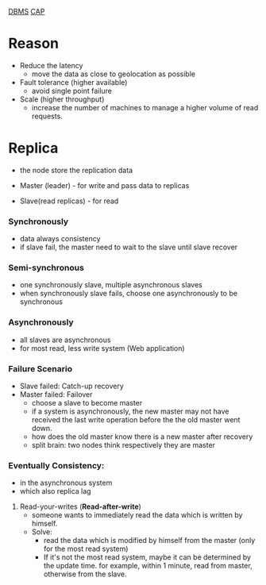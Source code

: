 [DBMS](DBMS.md)
[CAP](CAP.md)

# Reason

- Reduce the latency
	- move the data as close to geolocation as possible
- Fault tolerance (higher available)
	- avoid single point failure
- Scale (higher throughput)
	- increase the number of machines to manage a higher volume of read requests.

# Replica
- the node store the replication data

- Master (leader) - for write and pass data to replicas
- Slave(read replicas) - for read
### Synchronously
- data always consistency
- if slave fail, the master need to wait to the slave until slave recover
### Semi-synchronous
- one synchronously slave, multiple asynchronous slaves
- when synchronously slave fails, choose one asynchronously to be synchronous
### Asynchronously
- all slaves are asynchronous
- for most read, less write system (Web application)

### Failure Scenario
- Slave failed: Catch-up recovery
- Master failed: Failover
	- choose a slave to become master
	- if a system is asynchronously, the new master may not have received the last write operation before the the old master went down.
	- how does the old master know there is a new master after recovery
	- split brain: two nodes think respectively they are master

### Eventually Consistency:
- in the asynchronous system
- which also replica lag
1. Read-your-writes (**Read-after-write**)
	- someone wants to immediately read the data which is written by himself.
	- Solve:
		- read the data which is modified by himself  from the master (only for the most read system)
		- If it's not the most read system, maybe it can be determined by the update time. for example, within 1 minute, read from master, otherwise from the slave.